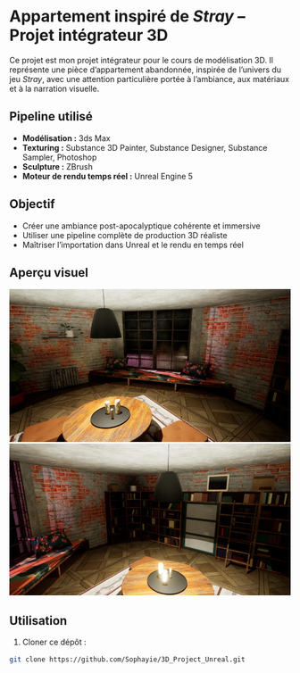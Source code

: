 # Appartement inspiré de *Stray* – Projet intégrateur 3D

Ce projet est mon projet intégrateur pour le cours de modélisation 3D. Il représente une pièce d’appartement abandonnée, inspirée de l’univers du jeu *Stray*, avec une attention particulière portée à l’ambiance, aux matériaux et à la narration visuelle.

## Pipeline utilisé

- **Modélisation :** 3ds Max
- **Texturing :** Substance 3D Painter, Substance Designer, Substance Sampler, Photoshop
- **Sculpture :** ZBrush
- **Moteur de rendu temps réel :** Unreal Engine 5

## Objectif

- Créer une ambiance post-apocalyptique cohérente et immersive
- Utiliser une pipeline complète de production 3D réaliste
- Maîtriser l’importation dans Unreal et le rendu en temps réel

## Aperçu visuel

<img src="Screenshots/Screenshot1.png" width="600"/>
<img src="Screenshots/Screenshot2.png" width="600"/>

## Utilisation

1. Cloner ce dépôt :
```bash
git clone https://github.com/Sophayie/3D_Project_Unreal.git
